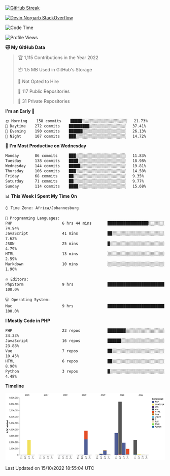 
[![GitHub Streak](http://github-readme-streak-stats.herokuapp.com?user=DevinNorgarb&date_format=M%20j%5B%2C%20Y%5D)](https://git.io/streak-stats)


[![Devin Norgarb StackOverflow](https://github-readme-stackoverflow.vercel.app/?userID=4993755)](https://stackoverflow.com/users/4993755/devin-norgarb)

<!--START_SECTION:waka-->
![Code Time](http://img.shields.io/badge/Code%20Time-5%2C793%20hrs%2020%20mins-blue)

![Profile Views](http://img.shields.io/badge/Profile%20Views-0-blue)

**🐱 My GitHub Data** 

> 🏆 1,115 Contributions in the Year 2022
 > 
> 📦 1.5 MB Used in GitHub's Storage 
 > 
> 🚫 Not Opted to Hire
 > 
> 📜 117 Public Repositories 
 > 
> 🔑 31 Private Repositories  
 > 
**I'm an Early 🐤** 

```text
🌞 Morning    158 commits    █████░░░░░░░░░░░░░░░░░░░░   21.73% 
🌆 Daytime    272 commits    █████████░░░░░░░░░░░░░░░░   37.41% 
🌃 Evening    190 commits    ██████░░░░░░░░░░░░░░░░░░░   26.13% 
🌙 Night      107 commits    ███░░░░░░░░░░░░░░░░░░░░░░   14.72%

```
📅 **I'm Most Productive on Wednesday** 

```text
Monday       86 commits     ███░░░░░░░░░░░░░░░░░░░░░░   11.83% 
Tuesday      138 commits    ████░░░░░░░░░░░░░░░░░░░░░   18.98% 
Wednesday    144 commits    █████░░░░░░░░░░░░░░░░░░░░   19.81% 
Thursday     106 commits    ███░░░░░░░░░░░░░░░░░░░░░░   14.58% 
Friday       68 commits     ██░░░░░░░░░░░░░░░░░░░░░░░   9.35% 
Saturday     71 commits     ██░░░░░░░░░░░░░░░░░░░░░░░   9.77% 
Sunday       114 commits    ████░░░░░░░░░░░░░░░░░░░░░   15.68%

```


📊 **This Week I Spent My Time On** 

```text
⌚︎ Time Zone: Africa/Johannesburg

💬 Programming Languages: 
PHP                      6 hrs 44 mins       ██████████████████░░░░░░░   74.94% 
JavaScript               41 mins             ██░░░░░░░░░░░░░░░░░░░░░░░   7.62% 
JSON                     25 mins             █░░░░░░░░░░░░░░░░░░░░░░░░   4.79% 
HTML                     13 mins             ░░░░░░░░░░░░░░░░░░░░░░░░░   2.59% 
Markdown                 10 mins             ░░░░░░░░░░░░░░░░░░░░░░░░░   1.96%

🔥 Editors: 
PhpStorm                 9 hrs               █████████████████████████   100.0%

💻 Operating System: 
Mac                      9 hrs               █████████████████████████   100.0%

```

**I Mostly Code in PHP** 

```text
PHP                      23 repos            ████████░░░░░░░░░░░░░░░░░   34.33% 
JavaScript               16 repos            ██████░░░░░░░░░░░░░░░░░░░   23.88% 
Vue                      7 repos             ██░░░░░░░░░░░░░░░░░░░░░░░   10.45% 
HTML                     6 repos             ██░░░░░░░░░░░░░░░░░░░░░░░   8.96% 
Python                   3 repos             █░░░░░░░░░░░░░░░░░░░░░░░░   4.48%

```


**Timeline**

![Chart not found](https://raw.githubusercontent.com/DevinNorgarb/DevinNorgarb/main/charts/bar_graph.png) 


 Last Updated on 15/10/2022 18:55:04 UTC
<!--END_SECTION:waka-->

